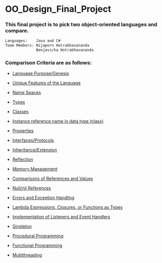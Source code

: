 # OO_Design_Final_Project
### This final project is to pick two object-oriented languages and compare.
```sh
Languages:    Java and C#
Team Members: Nijaporn Hotrabhavananda 
              Benjavicha Hotrabhavananda
```

### Comparison Criteria are as follows: 

- [Language Purpose/Genesis](language-purposes.md)

- [Unique Features of the Language](unique-features.md)
 
- [Name Spaces](namespaces.md)

- [Types](types.md)

- [Classes](classes.md)

- [Instance reference name in data type (class)](instance-reference.md)

- [Properties](properties.md)
 
- [Interfaces/Protocols](interfaces-protocals.md)

- [Inheritance/Extension](inheritance-and-extension.md)

- [Reflection](reflection.md)

- [Memory Management](memory-management.md)

- [Comparisons of References and Values](comparison-of-references-and-values.md)

- [Null/nil References](NULL-and-nil-references.md)

- [Errors and Exception Handling](errors-and-exception-handling.md)

- [Lambda Expressions, Closures, or Functions as Types](lambda-expression-closures-or-functions-as-types.md)

- [Implementation of Listeners and Event Handlers](implementation-of-listeners-and-event-handlers.md)

- [Singleton](singleton.md)

- [Procedural Programming](procedural-programming.md)

- [Functional Programming](functional-programming.md)

- [Multithreading](multithreading.md)

